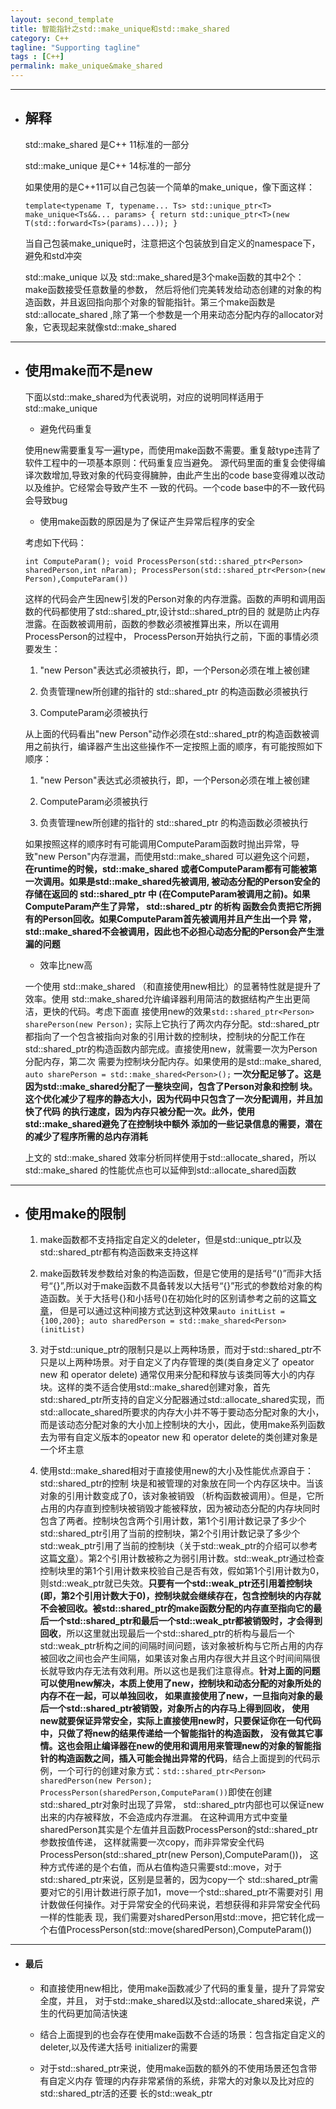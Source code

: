 ```yaml
---
layout: second_template
title: 智能指针之std::make_unique和std::make_shared
category: C++
tagline: "Supporting tagline"
tags : [C++]
permalink: make_unique&make_shared
---
```


[initialize_way]: /initialize_way

[weak_ptr]: /weak_ptr

* * *
* ## 解释

	std::make_shared 是C++ 11标准的一部分

	std::make_unique 是C++ 14标准的一部分

	如果使用的是C++11可以自己包装一个简单的make_unique，像下面这样：

	`
	template<typename T, typename... Ts>
	std::unique_ptr<T> make_unique<Ts&&... params>
	{
		return std::unique_ptr<T>(new T(std::forward<Ts>(params)...));
	}
	`

	当自己包装make_unique时，注意把这个包装放到自定义的namespace下，避免和std冲突

	std::make_unique 以及 std::make_shared是3个make函数的其中2个：make函数接受任意数量的参数，
	然后将他们完美转发给动态创建的对象的构造函数，并且返回指向那个对象的智能指针。第三个make函数是 std::allocate_shared ,除了第一个参数是一个用来动态分配内存的allocator对象，它表现起来就像std::make_shared

* * *

* ## 使用make而不是new 

	下面以std::make_shared为代表说明，对应的说明同样适用于std::make_unique
	
	- 避免代码重复	

	使用new需要重复写一遍type，而使用make函数不需要。重复敲type违背了软件工程中的一项基本原则：代码重复应当避免。
	源代码里面的重复会使得编译次数增加,导致对象的代码变得臃肿，由此产生出的code base变得难以改动以及维护。它经常会导致产生不
一致的代码。一个code base中的不一致代码会导致bug

	- 使用make函数的原因是为了保证产生异常后程序的安全

	考虑如下代码：

	`
	int ComputeParam();
	void ProcessPerson(std::shared_ptr<Person> sharedPerson,int nParam);
	ProcessPerson(std::shared_ptr<Person>(new Person),ComputeParam())
	`

	这样的代码会产生因new引发的Person对象的内存泄露。函数的声明和调用函数的代码都使用了std::shared_ptr,设计std::shared_ptr的目的
	就是防止内存泄露。在函数被调用前，函数的参数必须被推算出来，所以在调用ProcessPerson的过程中，
	ProcessPerson开始执行之前，下面的事情必须要发生：

	1. "new Person"表达式必须被执行，即，一个Person必须在堆上被创建

	2. 负责管理new所创建的指针的 std::shared_ptr<Person> 的构造函数必须被执行

	3. ComputeParam必须被执行

	从上面的代码看出"new Person"动作必须在std::shared_ptr的构造函数被调用之前执行，编译器产生出这些操作不一定按照上面的顺序，有可能按照如下顺序：

	1. "new Person"表达式必须被执行，即，一个Person必须在堆上被创建

	2. ComputeParam必须被执行

	3. 负责管理new所创建的指针的 std::shared_ptr<Person> 的构造函数必须被执行

	如果按照这样的顺序时有可能调用ComputeParam函数时抛出异常，导致"new Person"内存泄漏，而使用std::make_shared 可以避免这个问题，
	**在runtime的时候，std::make_shared 或者ComputeParam都有可能被第一次调用。如果是std::make_shared先被调用,
	被动态分配的Person安全的存储在返回的 std::shared_ptr 中
(在ComputeParam被调用之前)。如果ComputeParam产生了异常， std::shared_ptr 的析构
函数会负责把它所拥有的Person回收。如果ComputeParam首先被调用并且产生出一个异
常，std::make_shared不会被调用，因此也不必担心动态分配的Person会产生泄漏的问题**

	- 效率比new高

	一个使用 std::make_shared （和直接使用new相比）的显著特性就是提升了效率。使用
	std::make_shared允许编译器利用简洁的数据结构产生出更简洁，更快的代码。考虑下面直
	接使用new的效果`std::shared_ptr<Person> sharePerson(new Person);`
	实际上它执行了两次内存分配。std::shared_ptr都指向了一个包含被指向对象的引用计数的控制块，控制块的分配工作在
	std::shared_ptr的构造函数内部完成。直接使用new，就需要一次为Person分配内存，第二次
	需要为控制块分配内存。如果使用的是std::make_shared, `auto sharePerson = std::make_shared<Person>();` 
	**一次分配足够了。这是因为std::make_shared分配了一整块空间，包含了Person对象和控制
块。这个优化减少了程序的静态大小，因为代码中只包含了一次分配调用，并且加快了代码
的执行速度，因为内存只被分配一次。此外，使用std::make_shared避免了在控制块中额外
添加的一些记录信息的需要，潜在的减少了程序所需的总内存消耗**
	
	上文的 std::make_shared 效率分析同样使用于std::allocate_shared，所以std::make_shared
的性能优点也可以延伸到std::allocate_shared函数

* * *
* ## 使用make的限制

	1. make函数都不支持指定自定义的deleter，但是std::unique_ptr以及std::shared_ptr都有构造函数来支持这样

	2. make函数转发参数给对象的构造函数，但是它使用的是括号“()”而非大括号“{}”,所以对于make函数不具备转发以大括号“{}”形式的参数给对象的构造函数。关于大括号{}和小括号()在初始化时的区别请参考之前的这篇[文章][initialize_way]，
	但是可以通过这种间接方式达到这种效果`auto initList = {100,200}; auto sharedPerson = std::make_shared<Person>(initList)`

	3. 对于std::unique_ptr的限制只是以上两种场景，而对于std::shared_ptr不只是以上两种场景。对于自定义了内存管理的类(类自身定义了 opeator new 和 operator delete) 通常仅用来分配和释放与该类同等大小的内存块。这样的类不适合使用std::make_shared创建对象，首先std::shared_ptr所支持的自定义分配器通过std::allocate_shared实现，而std::allocate_shared所要求的内存大小并不等于要动态分配对象的大小，而是该动态分配对象的大小加上控制块的大小，因此，使用make系列函数去为带有自定义版本的opeator new 和 operator delete的类创建对象是一个坏主意

	4. 使用std::make_shared相对于直接使用new的大小及性能优点源自于：std::shared_ptr的控制 块是和被管理的对象放在同一个内存区块中。当该对象的引用计数变成了0，该对象被销毁 （析构函数被调用）。但是，它所占用的内存直到控制块被销毁才能被释放，因为被动态分配的内存块同时包含了两者。控制块包含两个引用计数，第1个引用计数记录了多少个std::shared_ptr引用了当前的控制块，第2个引用计数记录了多少个std::weak_ptr引用了当前的控制块（关于std::weak_ptr的介绍可以参考这篇[文章][weak_ptr]）。第2个引用计数被称之为弱引用计数。std::weak_ptr通过检查控制块里的第1个引用计数来校验自己是否有效，假如第1个引用计数为0，则std::weak_ptr就已失效。**只要有一个std::weak_ptr还引用着控制块(即，第2个引用计数大于0)，控制块就会继续存在，包含控制块的内存就不会被回收。被std::shared_ptr的make函数分配的内存直至指向它的最后一个std::shared_ptr和最后一个std::weak_ptr都被销毁时，才会得到回收**，所以这里就出现最后一个std::shared_ptr的析构与最后一个std::weak_ptr析构之间的间隔时间问题，该对象被析构与它所占用的内存被回收之间也会产生间隔，如果该对象占用内存很大并且这个时间间隔很长就导致内存无法有效利用。所以这也是我们注意得点。**针对上面的问题可以使用new解决，本质上使用了new，控制块和动态分配的对象所处的内存不在一起，可以单独回收，
	如果直接使用了new，一旦指向对象的最后一个std::shared_ptr被销毁，对象所占的内存马上得到回收，
	使用new就要保证异常安全，实际上直接使用new时，只要保证你在一句代码中，只做了将new的结果传递给一个智能指针的构造函数，
	没有做其它事情。这也会阻止编译器在new的使用和调用用来管理new的对象的智能指针的构造函数之间，插入可能会抛出异常的代码**，结合上面提到的代码示例，一个可行的创建对象方式：`std::shared_ptr<Person> sharedPerson(new Person);`
	`ProcessPerson(sharedPerson,ComputeParam())`即使在创建std::shared_ptr对象时出现了异常，
	std::shared_ptr内部也可以保证new出来的内存被释放，不会造成内存泄漏。
	在这种调用方式中变量sharedPerson其实是个左值并且函数ProcessPerson的std::shared_ptr<Person>参数按值传递，
	这样就需要一次copy，而非异常安全代码ProcessPerson(std::shared_ptr<Person>(new Person),ComputeParam())，
	这种方式传递的是个右值，而从右值构造只需要std::move，对于std::shared_ptr来说，区别是显著的，因为copy一个
	std::shared_ptr需要对它的引用计数进行原子加1，move一个std::shared_ptr不需要对引
	用计数做任何操作。对于异常安全的代码来说，若想获得和非异常安全代码一样的性能表
	现，我们需要对sharedPerson用std::move，把它转化成一个右值ProcessPerson(std::move(sharedPerson),ComputeParam())

* * *
* #### 最后 ####

	- 和直接使用new相比，使用make函数减少了代码的重复量，提升了异常安全度，并且，
对于std::make_shared以及std::allocate_shared来说，产生的代码更加简洁快速

	- 结合上面提到的也会存在使用make函数不合适的场景：包含指定自定义的deleter,以及传递大括号
initializer的需要
	
	- 对于std::shared_ptr来说，使用make函数的额外的不使用场景还包含带有自定义内存
管理的内存非常紧俏的系统，非常大的对象以及比对应的std::shared_ptr活的还要
长的std::weak_ptr
